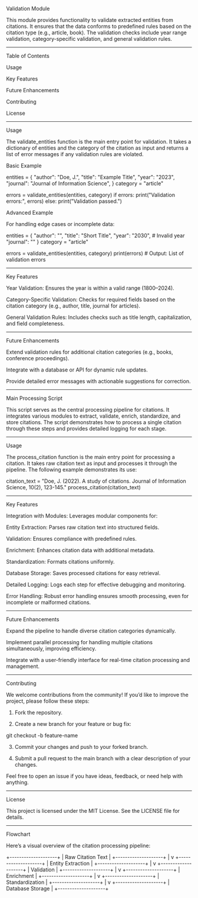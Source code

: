 Validation Module





This module provides functionality to validate extracted entities from citations. It ensures that the data conforms to predefined rules based on the citation type (e.g., article, book). The validation checks include year range validation, category-specific validation, and general validation rules.


---

Table of Contents

Usage

Key Features

Future Enhancements

Contributing

License



---

Usage

The validate_entities function is the main entry point for validation. It takes a dictionary of entities and the category of the citation as input and returns a list of error messages if any validation rules are violated.

Basic Example

entities = {
    "author": "Doe, J.",
    "title": "Example Title",
    "year": "2023",
    "journal": "Journal of Information Science",
}
category = "article"

errors = validate_entities(entities, category)
if errors:
    print("Validation errors:", errors)
else:
    print("Validation passed.")

Advanced Example

For handling edge cases or incomplete data:

entities = {
    "author": "",
    "title": "Short Title",
    "year": "2030", # Invalid year
    "journal": ""
}
category = "article"

errors = validate_entities(entities, category)
print(errors) # Output: List of validation errors


---

Key Features

Year Validation: Ensures the year is within a valid range (1800–2024).

Category-Specific Validation: Checks for required fields based on the citation category (e.g., author, title, journal for articles).

General Validation Rules: Includes checks such as title length, capitalization, and field completeness.



---

Future Enhancements

Extend validation rules for additional citation categories (e.g., books, conference proceedings).

Integrate with a database or API for dynamic rule updates.

Provide detailed error messages with actionable suggestions for correction.



---

Main Processing Script

This script serves as the central processing pipeline for citations. It integrates various modules to extract, validate, enrich, standardize, and store citations. The script demonstrates how to process a single citation through these steps and provides detailed logging for each stage.


---

Usage

The process_citation function is the main entry point for processing a citation. It takes raw citation text as input and processes it through the pipeline. The following example demonstrates its use:

citation_text = "Doe, J. (2022). A study of citations. Journal of Information Science, 10(2), 123-145."
process_citation(citation_text)


---

Key Features

Integration with Modules: Leverages modular components for:

Entity Extraction: Parses raw citation text into structured fields.

Validation: Ensures compliance with predefined rules.

Enrichment: Enhances citation data with additional metadata.

Standardization: Formats citations uniformly.

Database Storage: Saves processed citations for easy retrieval.


Detailed Logging: Logs each step for effective debugging and monitoring.

Error Handling: Robust error handling ensures smooth processing, even for incomplete or malformed citations.



---

Future Enhancements

Expand the pipeline to handle diverse citation categories dynamically.

Implement parallel processing for handling multiple citations simultaneously, improving efficiency.

Integrate with a user-friendly interface for real-time citation processing and management.



---

Contributing

We welcome contributions from the community! If you’d like to improve the project, please follow these steps:

1. Fork the repository.


2. Create a new branch for your feature or bug fix:

git checkout -b feature-name


3. Commit your changes and push to your forked branch.


4. Submit a pull request to the main branch with a clear description of your changes.



Feel free to open an issue if you have ideas, feedback, or need help with anything.


---

License

This project is licensed under the MIT License. See the LICENSE file for details.


---

Flowchart

Here’s a visual overview of the citation processing pipeline:

+--------------------+
| Raw Citation Text |
+--------------------+
           |
           v
+--------------------+
| Entity Extraction |
+--------------------+
           |
           v
+--------------------+
| Validation |
+--------------------+
           |
           v
+--------------------+
| Enrichment |
+--------------------+
           |
           v
+--------------------+
| Standardization |
+--------------------+
           |
           v
+--------------------+
| Database Storage |
+--------------------+
